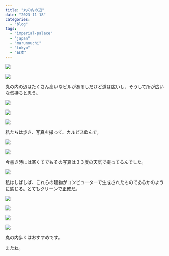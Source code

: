 ```yaml
---
title: "丸の内の辺"
date: "2023-11-18"
categories: 
  - "blog"
tags: 
  - "imperial-palace"
  - "japan"
  - "marunouchi"
  - "tokyo"
  - "日本"
---
```


![](/assets/images/49cc2-20230903-japan-2023dsc07247-ilce-7m3.jpg)

![](/assets/images/776ae-20230903-japan-2023dsc07238-ilce-7m3.jpg)

丸の内の辺はたくさん高いなビルがあるしだけど道は広いし、そうして所が広いな気持ちと思う。

![](/assets/images/21014-20230903-japan-2023dsc07239-ilce-7m3.jpg)

![](/assets/images/6bdce-20230903-japan-2023dsc07240-ilce-7m3.jpg)

![](/assets/images/641e1-20230903-japan-2023dsc07241-ilce-7m3.jpg)

私たちは歩き、写真を撮って、カルピス飲んで。

![](/assets/images/d1622-20230903-japan-2023dsc07242-ilce-7m3.jpg)

![](/assets/images/21571-20230903-japan-2023dsc07245-ilce-7m3.jpg)

今書き時には寒くてでもその写真は３３度の天気で撮ってるんでした。

![](/assets/images/1fe58-20230903-japan-2023dsc07250-ilce-7m3.jpg)

私はしばしば、これらの建物がコンピューターで生成されたものであるかのように感じる。とてもクリーンで正確だ。

![](/assets/images/d0f57-20230903-japan-2023dsc07252-ilce-7m3.jpg)

![](/assets/images/579c4-20230903-japan-2023dsc07253-ilce-7m3.jpg)

![](/assets/images/ff0bf-20230903-japan-2023dsc07251-ilce-7m3.jpg)

![](/assets/images/63c39-20230903-japan-2023dsc07243-ilce-7m3.jpg)

丸の内歩くはおすすめです。

またね。
